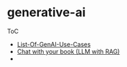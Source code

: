 # generative-ai

ToC
- [List-Of-GenAI-Use-Cases](./List-Of-GenAI-Use-Cases.md)
- [Chat with your book (LLM with RAG)](./RAG0/Readme.md)
- 
